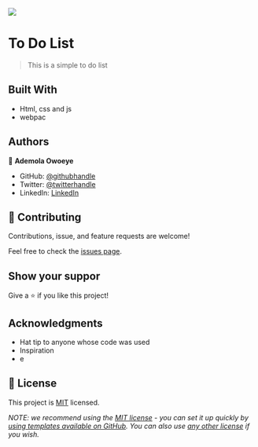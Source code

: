 ![](https://img.shields.io/badge/Microverse-blueviolet)

# To Do List

> This is a simple to do list


## Built With

- Html, css and js
- webpac

## Authors

👤 **Ademola Owoeye**

- GitHub: [@githubhandle](https://github.com/githubhandle)
- Twitter: [@twitterhandle](https://twitter.com/twitterhandle)
- LinkedIn: [LinkedIn](https://linkedin.com/in/linkedinhandle)

## 🤝 Contributing

Contributions, issue, and feature requests are welcome!

Feel free to check the [issues page](../../issues/).

## Show your suppor

Give a ⭐️ if you like this project!

## Acknowledgments

- Hat tip to anyone whose code was used
- Inspiration
- e

## 📝 License

This project is [MIT](./LICENSE) licensed.

_NOTE: we recommend using the [MIT license](https://choosealicense.com/licenses/mit/) - you can set it up quickly by [using templates available on GitHub](https://docs.github.com/en/communities/setting-up-your-project-for-healthy-contributions/adding-a-license-to-a-repository). You can also use [any other license](https://choosealicense.com/licenses/) if you wish._
